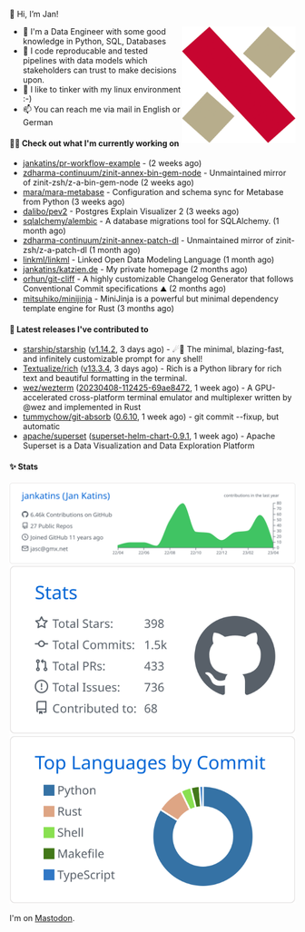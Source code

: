 👋 Hi, I’m Jan!

<img align="right" src="https://raw.githubusercontent.com/kreuzwerkerbot/kreuzwerkerbot/master/assets/xw.png" width="200">

- 🌱 I'm a Data Engineer with some good knowledge in Python, SQL, Databases
- 💪 I code reproducable and tested pipelines with data models which stakeholders can trust to make decisions upon.
- 💞️ I like to tinker with my linux environment :-)
- 📫 You can reach me via mail in English or German

#### 👩‍💻 Check out what I'm currently working on

- [jankatins/pr-workflow-example](https://github.com/jankatins/pr-workflow-example) -  (2 weeks ago)
- [zdharma-continuum/zinit-annex-bin-gem-node](https://github.com/zdharma-continuum/zinit-annex-bin-gem-node) - Unmaintained mirror of zinit-zsh/z-a-bin-gem-node (2 weeks ago)
- [mara/mara-metabase](https://github.com/mara/mara-metabase) - Configuration and schema sync for Metabase from Python (3 weeks ago)
- [dalibo/pev2](https://github.com/dalibo/pev2) - Postgres Explain Visualizer 2 (3 weeks ago)
- [sqlalchemy/alembic](https://github.com/sqlalchemy/alembic) - A database migrations tool for SQLAlchemy. (1 month ago)
- [zdharma-continuum/zinit-annex-patch-dl](https://github.com/zdharma-continuum/zinit-annex-patch-dl) - Unmaintained mirror of zinit-zsh/z-a-patch-dl (1 month ago)
- [linkml/linkml](https://github.com/linkml/linkml) - Linked Open Data Modeling Language (1 month ago)
- [jankatins/katzien.de](https://github.com/jankatins/katzien.de) - My private homepage (2 months ago)
- [orhun/git-cliff](https://github.com/orhun/git-cliff) - A highly customizable Changelog Generator that follows Conventional Commit specifications ⛰️  (2 months ago)
- [mitsuhiko/minijinja](https://github.com/mitsuhiko/minijinja) - MiniJinja is a powerful but minimal dependency template engine for Rust (3 months ago)

#### 🔭 Latest releases I've contributed to

- [starship/starship](https://github.com/starship/starship) ([v1.14.2](https://github.com/starship/starship/releases/tag/v1.14.2), 3 days ago) - ☄🌌️  The minimal, blazing-fast, and infinitely customizable prompt for any shell!
- [Textualize/rich](https://github.com/Textualize/rich) ([v13.3.4](https://github.com/Textualize/rich/releases/tag/v13.3.4), 3 days ago) - Rich is a Python library for rich text and beautiful formatting in the terminal.
- [wez/wezterm](https://github.com/wez/wezterm) ([20230408-112425-69ae8472](https://github.com/wez/wezterm/releases/tag/20230408-112425-69ae8472), 1 week ago) - A GPU-accelerated cross-platform terminal emulator and multiplexer written by @wez and implemented in Rust
- [tummychow/git-absorb](https://github.com/tummychow/git-absorb) ([0.6.10](https://github.com/tummychow/git-absorb/releases/tag/0.6.10), 1 week ago) - git commit --fixup, but automatic
- [apache/superset](https://github.com/apache/superset) ([superset-helm-chart-0.9.1](https://github.com/apache/superset/releases/tag/superset-helm-chart-0.9.1), 1 week ago) - Apache Superset is a Data Visualization and Data Exploration Platform


#### ✨ Stats

  [![](https://raw.githubusercontent.com/jankatins/jankatins/master/profile-summary-card-output/github/0-profile-details.svg)](https://github.com/vn7n24fzkq/github-profile-summary-cards)
  [![](https://raw.githubusercontent.com/jankatins/jankatins/master/profile-summary-card-output/github/3-stats.svg)](https://github.com/vn7n24fzkq/github-profile-summary-cards)
  [![](https://raw.githubusercontent.com/jankatins/jankatins/master/profile-summary-card-output/github/2-most-commit-language.svg)](https://github.com/vn7n24fzkq/github-profile-summary-cards)

I'm on <a rel="me" href="https://fosstodon.org/@jankatins">Mastodon</a>.
